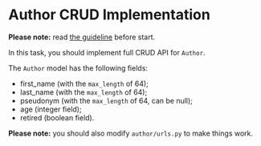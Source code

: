 # Author CRUD Implementation

**Please note:** read [the guideline](https://github.com/mate-academy/py-task-guideline/blob/main/README.md)
before start.

In this task, you should implement full CRUD API for `Author`.

The `Author` model has the following fields:
- first_name (with the `max_length` of 64);
- last_name (with the `max_length` of 64);
- pseudonym (with the `max_length` of 64, can be null);
- age (integer field);
- retired (boolean field).

**Please note:** you should also modify `author/urls.py` to make things work.
